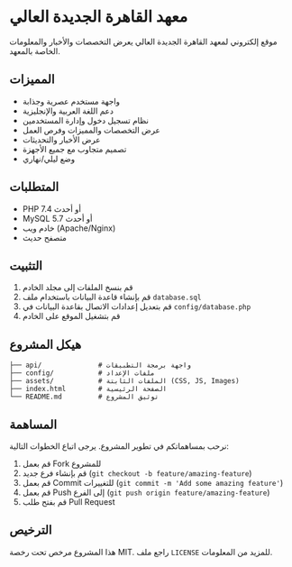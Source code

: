 # معهد القاهرة الجديدة العالي

موقع إلكتروني لمعهد القاهرة الجديدة العالي يعرض التخصصات والأخبار والمعلومات الخاصة بالمعهد.

## المميزات

- واجهة مستخدم عصرية وجذابة
- دعم اللغة العربية والإنجليزية
- نظام تسجيل دخول وإدارة المستخدمين
- عرض التخصصات والمميزات وفرص العمل
- عرض الأخبار والتحديثات
- تصميم متجاوب مع جميع الأجهزة
- وضع ليلي/نهاري

## المتطلبات

- PHP 7.4 أو أحدث
- MySQL 5.7 أو أحدث
- خادم ويب (Apache/Nginx)
- متصفح حديث

## التثبيت

1. قم بنسخ الملفات إلى مجلد الخادم
2. قم بإنشاء قاعدة البيانات باستخدام ملف `database.sql`
3. قم بتعديل إعدادات الاتصال بقاعدة البيانات في `config/database.php`
4. قم بتشغيل الموقع على الخادم

## هيكل المشروع

```
├── api/              # واجهة برمجة التطبيقات
├── config/           # ملفات الإعداد
├── assets/           # الملفات الثابتة (CSS, JS, Images)
├── index.html        # الصفحة الرئيسية
└── README.md         # توثيق المشروع
```

## المساهمة

نرحب بمساهماتكم في تطوير المشروع. يرجى اتباع الخطوات التالية:

1. قم بعمل Fork للمشروع
2. قم بإنشاء فرع جديد (`git checkout -b feature/amazing-feature`)
3. قم بعمل Commit للتغييرات (`git commit -m 'Add some amazing feature'`)
4. قم بعمل Push إلى الفرع (`git push origin feature/amazing-feature`)
5. قم بفتح طلب Pull Request

## الترخيص

هذا المشروع مرخص تحت رخصة MIT. راجع ملف `LICENSE` للمزيد من المعلومات. 